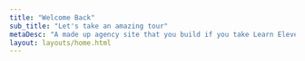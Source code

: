 ```yaml
---
title: "Welcome Back"
sub_title: "Let's take an amazing tour"
metaDesc: "A made up agency site that you build if you take Learn Eleventy From Scratch, by Piccalilli"
layout: layouts/home.html
---
```

